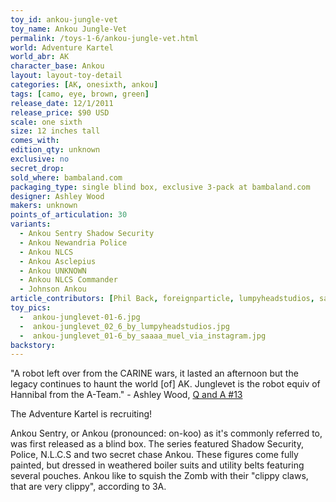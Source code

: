 ```yaml
---
toy_id: ankou-jungle-vet
toy_name: Ankou Jungle-Vet
permalink: /toys-1-6/ankou-jungle-vet.html
world: Adventure Kartel
world_abr: AK
character_base: Ankou
layout: layout-toy-detail
categories: [AK, onesixth, ankou]
tags: [camo, eye, brown, green]
release_date: 12/1/2011
release_price: $90 USD
scale: one sixth
size: 12 inches tall
comes_with: 
edition_qty: unknown
exclusive: no
secret_drop:
sold_where: bambaland.com
packaging_type: single blind box, exclusive 3-pack at bambaland.com
designer: Ashley Wood
makers: unknown
points_of_articulation: 30
variants: 
  - Ankou Sentry Shadow Security
  - Ankou Newandria Police
  - Ankou NLCS
  - Ankou Asclepius
  - Ankou UNKNOWN
  - Ankou NLCS Commander
  - Johnson Ankou
article_contributors: [Phil Back, foreignparticle, lumpyheadstudios, saaaa_muel]
toy_pics:
  -  ankou-junglevet-01-6.jpg
  -  ankou-junglevet_02_6_by_lumpyheadstudios.jpg
  -  ankou-junglevet_01-6_by_saaaa_muel_via_instagram.jpg
backstory:  
---
```

"A robot left over from the CARINE wars, it lasted an afternoon but the legacy continues to haunt the world [of] AK. Junglevet is the robot equiv of Hannibal from the A-Team." - Ashley Wood, <a href="https://www.worldofthreea.com/threea-production-blog/qa13" target="_blank">Q and A #13</a> 


The Adventure Kartel is recruiting!

Ankou Sentry, or Ankou (pronounced: on-koo) as it's commonly referred to, was first released as a blind box. The series featured Shadow Security, Police, N.L.C.S and two secret chase Ankou. These figures come fully painted, but dressed in weathered boiler suits and utility belts featuring several pouches. Ankou like to squish the Zomb with their "clippy claws, that are very clippy", according to 3A.
